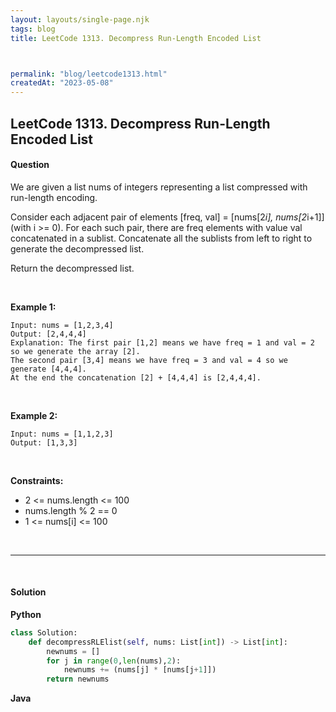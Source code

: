 ```yaml
---
layout: layouts/single-page.njk
tags: blog
title: LeetCode 1313. Decompress Run-Length Encoded List



permalink: "blog/leetcode1313.html"
createdAt: "2023-05-08"
---
```


## LeetCode 1313. Decompress Run-Length Encoded List






#### Question
We are given a list nums of integers representing a list compressed with run-length encoding.

Consider each adjacent pair of elements [freq, val] = [nums[2*i], nums[2*i+1]] (with i >= 0).  For each such pair, there are freq elements with value val concatenated in a sublist. Concatenate all the sublists from left to right to generate the decompressed list.

Return the decompressed list.

<p>&nbsp;</p>

**Example 1:**

    Input: nums = [1,2,3,4]
    Output: [2,4,4,4]
    Explanation: The first pair [1,2] means we have freq = 1 and val = 2 so we generate the array [2].
    The second pair [3,4] means we have freq = 3 and val = 4 so we generate [4,4,4].
    At the end the concatenation [2] + [4,4,4] is [2,4,4,4].

<p>&nbsp;</p>

**Example 2:**

    Input: nums = [1,1,2,3]
    Output: [1,3,3]

<p>&nbsp;</p>




**Constraints:**


* 2 <= nums.length <= 100
* nums.length % 2 == 0
* 1 <= nums[i] <= 100




<p>&nbsp;</p>

---

<p>&nbsp;</p>  

#### Solution
**Python**
```Python
class Solution:
    def decompressRLElist(self, nums: List[int]) -> List[int]:
        newnums = []
        for j in range(0,len(nums),2):
            newnums += (nums[j] * [nums[j+1]])
        return newnums
```

**Java**